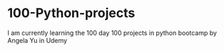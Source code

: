 # 100-Python-projects
I am currently learning the 100 day 100 projects in python bootcamp by Angela Yu in Udemy
